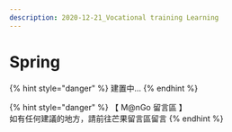 ```yaml
---
description: 2020-12-21_Vocational training Learning
---
```


# Spring

{% hint style="danger" %}
建置中...
{% endhint %}

{% hint style="danger" %}
【 M@nGo 留言區 】\
如有任何建議的地方，請前往芒果留言區留言
{% endhint %}
